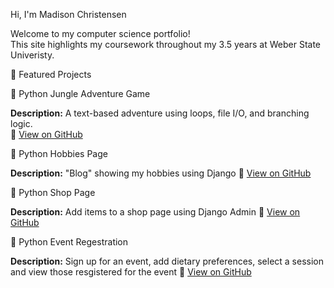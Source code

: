 Hi, I'm Madison Christensen

Welcome to my computer science portfolio!  
This site highlights my coursework throughout my 3.5 years at Weber State Univeristy. 


🚀 Featured Projects

🐍 Python Jungle Adventure Game  

**Description:** A text-based adventure using loops, file I/O, and branching logic.  
🔗 [View on GitHub](https://github.com/madikaeee/CS3620_Project1)


🐍 Python Hobbies Page

**Description:** "Blog" showing my hobbies using Django
🔗 [View on GitHub](https://github.com/madikaeee/CS3620_Portfolio)

🐍 Python Shop Page

**Description:** Add items to a shop page using Django Admin
🔗 [View on GitHub](https://github.com/madikaeee/DjangoAdmin)

🐍 Python Event Regestration

**Description:** Sign up for an event, add dietary preferences, select a session and view those resgistered for the event
🔗 [View on GitHub](https://github.com/madikaeee/EventRegistration)
